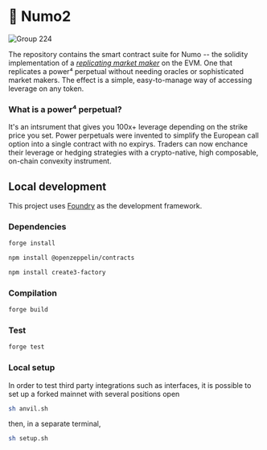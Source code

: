 # 🤖 Numo2

![Group 224](https://github.com/numotrade/numo/assets/44106773/6e2e3ef8-708c-4e4b-90e6-0d332c9cdea0)

The repository contains the smart contract suite for Numo -- the solidity implementation of a [*replicating market maker*](https://arxiv.org/abs/2103.14769) on the EVM. One that replicates a power⁴ perpetual without needing oracles or sophisticated market makers. The effect is a simple, easy-to-manage way of accessing leverage on any token.

### What is a power⁴ perpetual? 

It's an intsrument that gives you 100x+ leverage depending on the strike price you set. Power perpetuals were invented to simplify the European call option into a single contract with no expirys. Traders can now enchance their leverage or hedging strategies with a crypto-native, high composable, on-chain convexity instrument. 

## Local development

This project uses [Foundry](https://github.com/foundry-rs/foundry) as the development framework.

### Dependencies

```bash
forge install
```

```bash
npm install @openzeppelin/contracts
```

```bash
npm install create3-factory
```

### Compilation

```bash
forge build
```

### Test

```bash
forge test
```

### Local setup

In order to test third party integrations such as interfaces, it is possible to set up a forked mainnet with several positions open

```bash
sh anvil.sh
```

then, in a separate terminal,

```bash
sh setup.sh
```
